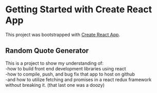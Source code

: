 # Getting Started with Create React App

This project was bootstrapped with [Create React App](https://github.com/facebook/create-react-app).

## Random Quote Generator

This is a project to show my understanding of:<br/> 
  -how to build front end development libraries using react<br/>
  -how to compile, push, and bug fix that app to host on github<br/>
  -and how to utilize fetching and promises in a react redux framework without breaking it. (that last one was a doozy)<br/>
